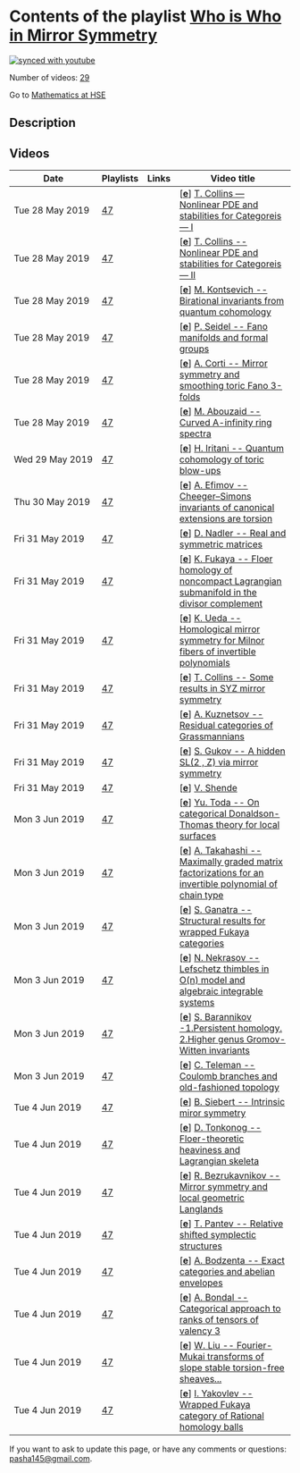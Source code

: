 # Contents of the playlist [Who is Who in Mirror Symmetry](https://www.youtube.com/playlist?list=PLq3E5oubNNoBSdJr_hJdyrEt8DIpz3fLV)

[![synced with youtube](https://img.shields.io/github/last-commit/mathphysschool/mathphysschool.github.io/autoupdate1?label=synced%20with%20youtube)](https://github.com/mathphysschool/mathphysschool.github.io/commits/autoupdate1)

Number of videos: [29](#videos)

Go to [Mathematics at HSE](../README.md)

## Description



## Videos

|Date|Playlists|Links|Video title|
|---|---|---|---|
| Tue&nbsp;28&nbsp;May&nbsp;2019 | [47](../playlists/47 "Who is Who in Mirror Symmetry") |  | [[**e**](https://studio.youtube.com/video/7qF5ru-Uolk/edit "Edit")] [T. Collins — Nonlinear PDE and stabilities for Categoreis — I](https://www.youtube.com/watch?v=7qF5ru-Uolk&list=PLq3E5oubNNoBSdJr_hJdyrEt8DIpz3fLV) |
| Tue&nbsp;28&nbsp;May&nbsp;2019 | [47](../playlists/47 "Who is Who in Mirror Symmetry") |  | [[**e**](https://studio.youtube.com/video/MxxK4nh3FHQ/edit "Edit")] [T. Collins -- Nonlinear PDE and stabilities for Categoreis — II](https://www.youtube.com/watch?v=MxxK4nh3FHQ&list=PLq3E5oubNNoBSdJr_hJdyrEt8DIpz3fLV) |
| Tue&nbsp;28&nbsp;May&nbsp;2019 | [47](../playlists/47 "Who is Who in Mirror Symmetry") |  | [[**e**](https://studio.youtube.com/video/eBUbKAztDOI/edit "Edit")] [M. Kontsevich -- Birational invariants from quantum cohomology](https://www.youtube.com/watch?v=eBUbKAztDOI&list=PLq3E5oubNNoBSdJr_hJdyrEt8DIpz3fLV) |
| Tue&nbsp;28&nbsp;May&nbsp;2019 | [47](../playlists/47 "Who is Who in Mirror Symmetry") |  | [[**e**](https://studio.youtube.com/video/t6ablECqb4U/edit "Edit")] [P. Seidel -- Fano manifolds and formal groups](https://www.youtube.com/watch?v=t6ablECqb4U&list=PLq3E5oubNNoBSdJr_hJdyrEt8DIpz3fLV) |
| Tue&nbsp;28&nbsp;May&nbsp;2019 | [47](../playlists/47 "Who is Who in Mirror Symmetry") |  | [[**e**](https://studio.youtube.com/video/PO74c9oOhAc/edit "Edit")] [A. Corti -- Mirror symmetry and smoothing toric Fano 3-folds](https://www.youtube.com/watch?v=PO74c9oOhAc&list=PLq3E5oubNNoBSdJr_hJdyrEt8DIpz3fLV) |
| Tue&nbsp;28&nbsp;May&nbsp;2019 | [47](../playlists/47 "Who is Who in Mirror Symmetry") |  | [[**e**](https://studio.youtube.com/video/rDbz_DKW02Y/edit "Edit")] [M. Abouzaid -- Curved A-infinity ring spectra](https://www.youtube.com/watch?v=rDbz_DKW02Y&list=PLq3E5oubNNoBSdJr_hJdyrEt8DIpz3fLV) |
| Wed&nbsp;29&nbsp;May&nbsp;2019 | [47](../playlists/47 "Who is Who in Mirror Symmetry") |  | [[**e**](https://studio.youtube.com/video/saervy_pAZ4/edit "Edit")] [H. Iritani -- Quantum cohomology of toric blow-ups](https://www.youtube.com/watch?v=saervy_pAZ4&list=PLq3E5oubNNoBSdJr_hJdyrEt8DIpz3fLV) |
| Thu&nbsp;30&nbsp;May&nbsp;2019 | [47](../playlists/47 "Who is Who in Mirror Symmetry") |  | [[**e**](https://studio.youtube.com/video/vB-nqt-24P8/edit "Edit")] [A. Efimov -- Cheeger–Simons invariants of canonical extensions are torsion](https://www.youtube.com/watch?v=vB-nqt-24P8&list=PLq3E5oubNNoBSdJr_hJdyrEt8DIpz3fLV) |
| Fri&nbsp;31&nbsp;May&nbsp;2019 | [47](../playlists/47 "Who is Who in Mirror Symmetry") |  | [[**e**](https://studio.youtube.com/video/CVIQGfAQmpc/edit "Edit")] [D. Nadler -- Real and symmetric matrices](https://www.youtube.com/watch?v=CVIQGfAQmpc&list=PLq3E5oubNNoBSdJr_hJdyrEt8DIpz3fLV) |
| Fri&nbsp;31&nbsp;May&nbsp;2019 | [47](../playlists/47 "Who is Who in Mirror Symmetry") |  | [[**e**](https://studio.youtube.com/video/cWjsobu98WA/edit "Edit")] [K. Fukaya -- Floer homology of noncompact Lagrangian submanifold in the divisor complement](https://www.youtube.com/watch?v=cWjsobu98WA&list=PLq3E5oubNNoBSdJr_hJdyrEt8DIpz3fLV) |
| Fri&nbsp;31&nbsp;May&nbsp;2019 | [47](../playlists/47 "Who is Who in Mirror Symmetry") |  | [[**e**](https://studio.youtube.com/video/clEwGJd-svU/edit "Edit")] [K. Ueda -- Homological mirror symmetry for Milnor fibers of invertible polynomials](https://www.youtube.com/watch?v=clEwGJd-svU&list=PLq3E5oubNNoBSdJr_hJdyrEt8DIpz3fLV) |
| Fri&nbsp;31&nbsp;May&nbsp;2019 | [47](../playlists/47 "Who is Who in Mirror Symmetry") |  | [[**e**](https://studio.youtube.com/video/liEH-EC2PHo/edit "Edit")] [T. Collins -- Some results in SYZ mirror symmetry](https://www.youtube.com/watch?v=liEH-EC2PHo&list=PLq3E5oubNNoBSdJr_hJdyrEt8DIpz3fLV) |
| Fri&nbsp;31&nbsp;May&nbsp;2019 | [47](../playlists/47 "Who is Who in Mirror Symmetry") |  | [[**e**](https://studio.youtube.com/video/nCqsZaxn_JQ/edit "Edit")] [A. Kuznetsov -- Residual categories of Grassmannians](https://www.youtube.com/watch?v=nCqsZaxn_JQ&list=PLq3E5oubNNoBSdJr_hJdyrEt8DIpz3fLV) |
| Fri&nbsp;31&nbsp;May&nbsp;2019 | [47](../playlists/47 "Who is Who in Mirror Symmetry") |  | [[**e**](https://studio.youtube.com/video/BB0gURmc52o/edit "Edit")] [S. Gukov -- A hidden  SL(2 , Z)  via mirror symmetry](https://www.youtube.com/watch?v=BB0gURmc52o&list=PLq3E5oubNNoBSdJr_hJdyrEt8DIpz3fLV) |
| Fri&nbsp;31&nbsp;May&nbsp;2019 | [47](../playlists/47 "Who is Who in Mirror Symmetry") |  | [[**e**](https://studio.youtube.com/video/nsYA12LkOME/edit "Edit")] [V. Shende](https://www.youtube.com/watch?v=nsYA12LkOME&list=PLq3E5oubNNoBSdJr_hJdyrEt8DIpz3fLV) |
| Mon&nbsp;3&nbsp;Jun&nbsp;2019 | [47](../playlists/47 "Who is Who in Mirror Symmetry") |  | [[**e**](https://studio.youtube.com/video/vh97U8rLXI4/edit "Edit")] [Yu. Toda -- On categorical Donaldson-Thomas theory for local surfaces](https://www.youtube.com/watch?v=vh97U8rLXI4&list=PLq3E5oubNNoBSdJr_hJdyrEt8DIpz3fLV) |
| Mon&nbsp;3&nbsp;Jun&nbsp;2019 | [47](../playlists/47 "Who is Who in Mirror Symmetry") |  | [[**e**](https://studio.youtube.com/video/FSsC0puvEkU/edit "Edit")] [A. Takahashi -- Maximally graded matrix factorizations for an invertible polynomial of chain type](https://www.youtube.com/watch?v=FSsC0puvEkU&list=PLq3E5oubNNoBSdJr_hJdyrEt8DIpz3fLV) |
| Mon&nbsp;3&nbsp;Jun&nbsp;2019 | [47](../playlists/47 "Who is Who in Mirror Symmetry") |  | [[**e**](https://studio.youtube.com/video/p4JxHjTVCLc/edit "Edit")] [S. Ganatra -- Structural results for wrapped Fukaya categories](https://www.youtube.com/watch?v=p4JxHjTVCLc&list=PLq3E5oubNNoBSdJr_hJdyrEt8DIpz3fLV) |
| Mon&nbsp;3&nbsp;Jun&nbsp;2019 | [47](../playlists/47 "Who is Who in Mirror Symmetry") |  | [[**e**](https://studio.youtube.com/video/9FCW--ZiLeI/edit "Edit")] [N. Nekrasov -- Lefschetz thimbles in O(n) model and algebraic integrable systems](https://www.youtube.com/watch?v=9FCW--ZiLeI&list=PLq3E5oubNNoBSdJr_hJdyrEt8DIpz3fLV) |
| Mon&nbsp;3&nbsp;Jun&nbsp;2019 | [47](../playlists/47 "Who is Who in Mirror Symmetry") |  | [[**e**](https://studio.youtube.com/video/AwX5CzxBSsA/edit "Edit")] [S. Barannikov -1.Persistent homology. 2.Higher genus Gromov-Witten invariants](https://www.youtube.com/watch?v=AwX5CzxBSsA&list=PLq3E5oubNNoBSdJr_hJdyrEt8DIpz3fLV "First part: Invariants of Morse complexes and persistent homology.(20min) Second part: Higher genus GW: associative algebra Q(N) and the total generating function for psi-classes and their products") |
| Mon&nbsp;3&nbsp;Jun&nbsp;2019 | [47](../playlists/47 "Who is Who in Mirror Symmetry") |  | [[**e**](https://studio.youtube.com/video/7EjczcrUOhU/edit "Edit")] [C. Teleman -- Coulomb branches and old-fashioned topology](https://www.youtube.com/watch?v=7EjczcrUOhU&list=PLq3E5oubNNoBSdJr_hJdyrEt8DIpz3fLV) |
| Tue&nbsp;4&nbsp;Jun&nbsp;2019 | [47](../playlists/47 "Who is Who in Mirror Symmetry") |  | [[**e**](https://studio.youtube.com/video/l5WQZRLwb-s/edit "Edit")] [B. Siebert -- Intrinsic miror symmetry](https://www.youtube.com/watch?v=l5WQZRLwb-s&list=PLq3E5oubNNoBSdJr_hJdyrEt8DIpz3fLV) |
| Tue&nbsp;4&nbsp;Jun&nbsp;2019 | [47](../playlists/47 "Who is Who in Mirror Symmetry") |  | [[**e**](https://studio.youtube.com/video/xmWQLrRN9x4/edit "Edit")] [D. Tonkonog -- Floer-theoretic heaviness and Lagrangian skeleta](https://www.youtube.com/watch?v=xmWQLrRN9x4&list=PLq3E5oubNNoBSdJr_hJdyrEt8DIpz3fLV) |
| Tue&nbsp;4&nbsp;Jun&nbsp;2019 | [47](../playlists/47 "Who is Who in Mirror Symmetry") |  | [[**e**](https://studio.youtube.com/video/YflYq1rdD78/edit "Edit")] [R. Bezrukavnikov -- Mirror symmetry and local geometric Langlands](https://www.youtube.com/watch?v=YflYq1rdD78&list=PLq3E5oubNNoBSdJr_hJdyrEt8DIpz3fLV) |
| Tue&nbsp;4&nbsp;Jun&nbsp;2019 | [47](../playlists/47 "Who is Who in Mirror Symmetry") |  | [[**e**](https://studio.youtube.com/video/alJ5Ws5NM5w/edit "Edit")] [T. Pantev -- Relative shifted symplectic structures](https://www.youtube.com/watch?v=alJ5Ws5NM5w&list=PLq3E5oubNNoBSdJr_hJdyrEt8DIpz3fLV) |
| Tue&nbsp;4&nbsp;Jun&nbsp;2019 | [47](../playlists/47 "Who is Who in Mirror Symmetry") |  | [[**e**](https://studio.youtube.com/video/CBZ9SfZ0ngE/edit "Edit")] [A. Bodzenta -- Exact categories and abelian envelopes](https://www.youtube.com/watch?v=CBZ9SfZ0ngE&list=PLq3E5oubNNoBSdJr_hJdyrEt8DIpz3fLV) |
| Tue&nbsp;4&nbsp;Jun&nbsp;2019 | [47](../playlists/47 "Who is Who in Mirror Symmetry") |  | [[**e**](https://studio.youtube.com/video/8EEXpmvcB0A/edit "Edit")] [A. Bondal -- Categorical approach to ranks of tensors of valency 3](https://www.youtube.com/watch?v=8EEXpmvcB0A&list=PLq3E5oubNNoBSdJr_hJdyrEt8DIpz3fLV) |
| Tue&nbsp;4&nbsp;Jun&nbsp;2019 | [47](../playlists/47 "Who is Who in Mirror Symmetry") |  | [[**e**](https://studio.youtube.com/video/xGopibMJANg/edit "Edit")] [W. Liu -- Fourier-Mukai transforms of slope stable torsion-free sheaves...](https://www.youtube.com/watch?v=xGopibMJANg&list=PLq3E5oubNNoBSdJr_hJdyrEt8DIpz3fLV) |
| Tue&nbsp;4&nbsp;Jun&nbsp;2019 | [47](../playlists/47 "Who is Who in Mirror Symmetry") |  | [[**e**](https://studio.youtube.com/video/ulnmCQ72qQg/edit "Edit")] [I. Yakovlev -- Wrapped Fukaya category of Rational homology balls](https://www.youtube.com/watch?v=ulnmCQ72qQg&list=PLq3E5oubNNoBSdJr_hJdyrEt8DIpz3fLV) |


 If you want to ask to update this page, or have any comments or questions: <pasha145@gmail.com>.
